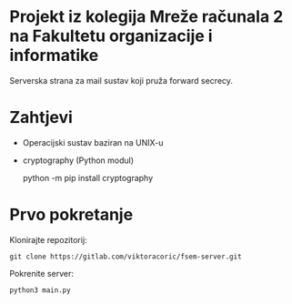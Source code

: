 # Projekt iz kolegija Mreže računala 2 na Fakultetu organizacije i informatike

Serverska strana za mail sustav koji pruža forward secrecy.

# Zahtjevi

* Operacijski sustav baziran na UNIX-u

* cryptography (Python modul)

    python -m pip install cryptography

# Prvo pokretanje

Klonirajte repozitorij:

    git clone https://gitlab.com/viktoracoric/fsem-server.git

Pokrenite server:

    python3 main.py
